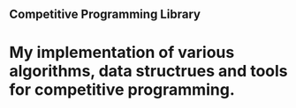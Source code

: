 ## Competitive Programming Library
# My implementation of various algorithms, data structrues and tools for competitive programming.
